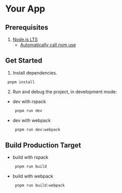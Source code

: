 # Your App

## Prerequisites

1. [Node.js LTS](https://github.com/nodejs/Release)
   - [Automatically call nvm use](https://github.com/nvm-sh/nvm#deeper-shell-integration)

## Get Started

1. Install dependencies.

```bash
 pnpm install
```

2. Run and debug the project, in development mode:

- dev with rspack

  ```bash
   pnpm run dev
  ```

- dev with webpack
  ```bash
   pnpm run dev:webpack
  ```

## Build Production Target

- build with rspack

  ```bash
   pnpm run build
  ```

- build with webpack
  ```bash
   pnpm run build:webpack
  ```
